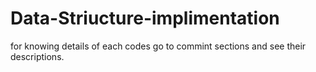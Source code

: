 # Data-Striucture-implimentation
for knowing details of each codes go to commint sections and see their descriptions.
